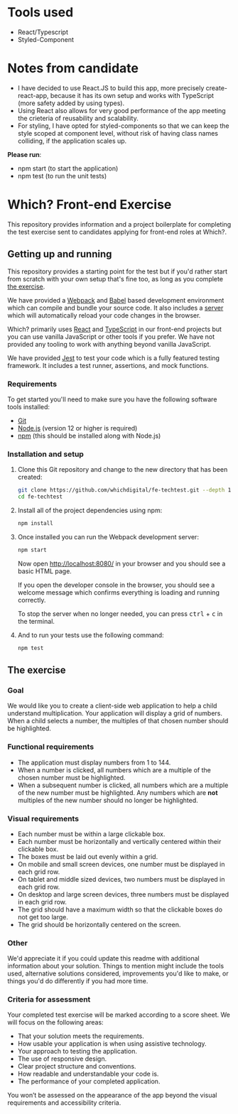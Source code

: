 # Tools used

- React/Typescript
- Styled-Component

# Notes from candidate

- I have decided to use React.JS to build this app, more precisely create-react-app, because it has its own setup and works with TypeScript (more safety added by using types).
- Using React also allows for very good performance of the app meeting the crieteria of reusability and scalability.
- For styling, I have opted for styled-components so that we can keep the style scoped at component level, without risk of having class names colliding, if the application scales up.

**Please run**:

- npm start (to start the application)
- npm test (to run the unit tests)

# Which? Front-end Exercise

This repository provides information and a project boilerplate for completing the test exercise sent to candidates applying for front-end roles at Which?.

## Getting up and running

This repository provides a starting point for the test but if you'd rather start from scratch with your own setup that's fine too, as long as you complete [the exercise](#the-exercise).

We have provided a [Webpack] and [Babel] based development environment which can compile and bundle your source code. It also includes a [server] which will automatically reload your code changes in the browser.

Which? primarily uses [React] and [TypeScript] in our front-end projects but you can use vanilla JavaScript or other tools if you prefer. We have not provided any tooling to work with anything beyond vanilla JavaScript.

We have provided [Jest] to test your code which is a fully featured testing framework. It includes a test runner, assertions, and mock functions.

[react]: https://reactjs.org/
[typescript]: https://www.typescriptlang.org/
[webpack]: https://webpack.js.org/
[babel]: https://babeljs.io/
[server]: https://github.com/webpack/webpack-dev-server
[jest]: https://jestjs.io/

### Requirements

To get started you'll need to make sure you have the following software tools installed:

- [Git](https://git-scm.com/)
- [Node.js](https://nodejs.org/en/) (version 12 or higher is required)
- [npm](http://npmjs.com/) (this should be installed along with Node.js)

### Installation and setup

1. Clone this Git repository and change to the new directory that has been created:

   ```sh
   git clone https://github.com/whichdigital/fe-techtest.git --depth 1
   cd fe-techtest
   ```

2. Install all of the project dependencies using npm:

   ```sh
   npm install
   ```

3. Once installed you can run the Webpack development server:

   ```sh
   npm start
   ```

   Now open [http://localhost:8080/](http://localhost:8080/) in your browser and you should see a basic HTML page.

   If you open the developer console in the browser, you should see a welcome message which confirms everything is loading and running correctly.

   To stop the server when no longer needed, you can press <kbd>ctrl</kbd> + <kbd>c</kbd> in the terminal.

4. And to run your tests use the following command:

   ```sh
   npm test
   ```

## The exercise

### Goal

We would like you to create a client-side web application to help a child understand multiplication. Your application will display a grid of numbers. When a child selects a number, the multiples of that chosen number should be highlighted.

### Functional requirements

- The application must display numbers from 1 to 144.
- When a number is clicked, all numbers which are a multiple of the chosen number must be highlighted.
- When a subsequent number is clicked, all numbers which are a multiple of the new number must be highlighted. Any numbers which are **not** multiples of the new number should no longer be highlighted.

### Visual requirements

- Each number must be within a large clickable box.
- Each number must be horizontally and vertically centered within their clickable box.
- The boxes must be laid out evenly within a grid.
- On mobile and small screen devices, one number must be displayed in each grid row.
- On tablet and middle sized devices, two numbers must be displayed in each grid row.
- On desktop and large screen devices, three numbers must be displayed in each grid row.
- The grid should have a maximum width so that the clickable boxes do not get too large.
- The grid should be horizontally centered on the screen.

### Other

We'd appreciate it if you could update this readme with additional information about your solution. Things to mention might include the tools used, alternative solutions considered, improvements you'd like to make, or things you'd do differently if you had more time.

### Criteria for assessment

Your completed test exercise will be marked according to a score sheet. We will focus on the following areas:

- That your solution meets the requirements.
- How usable your application is when using assistive technology.
- Your approach to testing the application.
- The use of responsive design.
- Clear project structure and conventions.
- How readable and understandable your code is.
- The performance of your completed application.

You won’t be assessed on the appearance of the app beyond the visual requirements and accessibility criteria.
